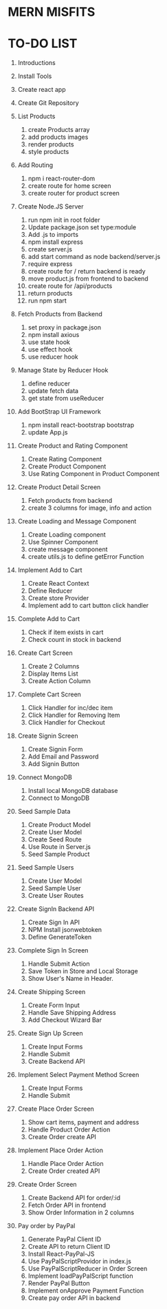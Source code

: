 # MERN MISFITS

# TO-DO LIST

1. Introductions

2. Install Tools

3. Create react app

4. Create Git Repository

5. List Products

   1. create Products array
   2. add products images
   3. render products
   4. style products

6. Add Routing

   1. npm i react-router-dom
   2. create route for home screen
   3. create router for product screen

7. Create Node.JS Server

   1. run npm init in root folder
   2. Update package.json set type:module
   3. Add .js to imports
   4. npm install express
   5. create server.js
   6. add start command as node backend/server.js
   7. require express
   8. create route for / return backend is ready
   9. move product.js from frontend to backend
   10. create route for /api/products
   11. return products
   12. run npm start

8. Fetch Products from Backend

   1. set proxy in package.json
   2. npm install axious
   3. use state hook
   4. use effect hook
   5. use reducer hook

9. Manage State by Reducer Hook

   1. define reducer
   2. update fetch data
   3. get state from useReducer

10. Add BootStrap UI Framework

    1. npm install react-bootstrap bootstrap
    2. update App.js

11. Create Product and Rating Component

    1. Create Rating Component
    2. Create Product Component
    3. Use Rating Component in Product Component

12. Create Product Detail Screen

    1. Fetch products from backend
    2. create 3 columns for image, info and action

13. Create Loading and Message Component

    1. Create Loading component
    2. Use Spinner Component
    3. create message component
    4. create utils.js to define getError Function

14. Implement Add to Cart

    1. Create React Context
    2. Define Reducer
    3. Create store Provider
    4. Implement add to cart button click handler

15. Complete Add to Cart

    1. Check if item exists in cart
    2. Check count in stock in backend

16. Create Cart Screen

    1. Create 2 Columns
    2. Display Items List
    3. Create Action Column

17. Complete Cart Screen

    1. Click Handler for inc/dec item
    2. Click Handler for Removing Item
    3. Click Handler for Checkout

18. Create Signin Screen

    1. Create Signin Form
    2. Add Email and Password
    3. Add Signin Button

19. Connect MongoDB

    1. Install local MongoDB database
    2. Connect to MongoDB

20. Seed Sample Data

    1. Create Product Model
    2. Create User Model
    3. Create Seed Route
    4. Use Route in Server.js
    5. Seed Sample Product

21. Seed Sample Users

    1. Create User Model
    2. Seed Sample User
    3. Create User Routes

22. Create SignIn Backend API

    1. Create Sign In API
    2. NPM Install jsonwebtoken
    3. Define GenerateToken

23. Complete Sign In Screen

    1. Handle Submit Action
    2. Save Token in Store and Local Storage
    3. Show User's Name in Header.

24. Create Shipping Screen

    1. Create Form Input
    2. Handle Save Shipping Address
    3. Add Checkout Wizard Bar

25. Create Sign Up Screen

    1. Create Input Forms
    2. Handle Submit
    3. Create Backend API

26. Implement Select Payment Method Screen

    1. Create Input Forms
    2. Handle Submit

27. Create Place Order Screen

    1. Show cart items, payment and address
    2. Handle Product Order Action
    3. Create Order create API

28. Implement Place Order Action

    1. Handle Place Order Action
    2. Create Order created API

29. Create Order Screen

    1. Create Backend API for order/:id
    2. Fetch Order API in frontend
    3. Show Order Information in 2 columns

30. Pay order by PayPal
    1. Generate PayPal Client ID
    2. Create API to return Client ID
    3. Install React-PayPal-JS
    4. Use PayPalScriptProvidor in index.js
    5. Use PayPalScriptReducer in Order Screen
    6. Implement loadPayPalScript function
    7. Render PayPal Button
    8. Implement onApprove Payment Function
    9. Create pay order API in backend
